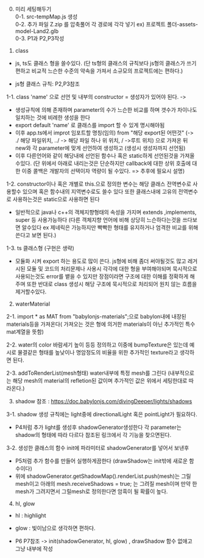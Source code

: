0. 미리 세팅해두기   
0-1. src-tempMap.js 생성   
0-2. 추가 파일 Z.zip 를 압축풀어 각 경로에 각각 넣기 ex) 프로젝트 폴더-assets-model-Land2.glb   
0-3. P1과 P2,P3작성

1. class 

* js, ts도 클래스 형을 쓸수있다.  (단 ts형의 클래스의 규칙보다 js형의 클래스가 쓰기편하고 비교적 느슨한 수준의 약속을 가져서 소규모의 프로젝트에는 편하다.)

* js형 클래스 규칙: P2,P3참조   

1-1. class 'name' 으로 선언 및 내부의 constructor = 생성자가 있어야 된다. -> 
* 생성규칙에 의해 존재하며 parameter의 수가 느슨한 비교를 하며 갯수가 차이나도 일치하는 것에 비례한 생성을 한다
* export default 'name' 로 클래스를 import 할 수 있게 명시해야됨
* 이후 app.ts에서 improt 임포트할 명칭(임의) from "해당 export된 어떤것"     (-> ./ 해당 파일위치,    ../ -> 해당 파일 하나 위 위치,  /  ->루트 위치)
으로 가져온 뒤 new와 각 parameter에 맞게 선언하여 생성하고 (생성시 생성자까지 선언됨)
* 이후 다른언어와 같이 해당내에 선언된 함수나 혹은 static하게 선언된것을 가져올수있다. (단 위에서 아래로 내리는것은 단순하지만 callback에 대한 상위 호출에 대한 이중 콜백은 개발자의 선택이자 역량이 될 수있다. => 추후에 필요시 설명)


1-2. constructor이나 혹은 개별로 this.으로 정의한 변수는 해당 클래스 전역변수로 사용할수 있으며 혹은 함수내의 지역변수로도 쓸수 있다 또한 클래스내에 고유의 전역변수로 사용하는것은 static으로 사용하면 된다
* 일반적으로 java나 c++의 객체지향형태의 속성을 가지며 extends ,implements, super 등 사용가능하다
(다른 객체지향 언어에 비해 상당히 느슨하다는것을 쓰다보면 알수있다 ex 제네릭은 가능하지만 빡빡한 형태를 유지하거나 엄격한 비교를 위해 쓴다고 보면 된다.)

1-3. ts 클래스형 (구현은 생략)
* 모듈화 시켜 export 하는 용도로 많이 쓴다. js형에 비해 좀더 써야될것도 많고 레거시된 모듈 및 코드의 처리문제나 사용시 각각에 대한 형을 부여해야되며 묵시적으로 사용되는것도 error를 뱉을 수 있지만 
장점이라면 구조에 대한 이해를 정확하게 해주며 또한 반대로 class 생성시 해당 구조에 묵시적으로 처리되어 원치 않는 흐름을 제거할수있다.



2. waterMaterial

2-1. import * as MAT from "babylonjs-materials";으로 babylon내에 내장된 materials등을 가져온다( 가져오는 것은 형에 의거한 materials이 아닌 추가적인 특수 mat계열을 뜻함)

2-2. water의 color 바람세기 높이 등등 정의하고 이중에 bumpTexture은 있는데 예시로 물결같은 형태를 높낮이나 명암정도의 비율을 위한 추가적인 texture라고 생각하면 된다.

2-3.  addToRenderList(mesh형태) water내부에 특정 mesh를 그린다 (내부적으로는 해당 mesh의 material의 refletion된 값이며 추가적인 값은 위에서 세팅한대로 따라온다.)



3. shadow    참조 : https://doc.babylonjs.com/divingDeeper/lights/shadows

3-1. shadow 생성 규칙에는 light중에 directionalLight 혹은 pointLight가 필요하다.

* P4처럼 추가 light를 생성후 shadowGenerator생성한다 각 parameter는 shadow의 형태에 따라 다르다 참조된 링크에서 각 기능을 찾으면된다. 

3-2. 생성한 클래스의 함수 init에 파라미터로  shadowGenerator를 넣어서 보낸후
* P5처럼 추가 함수를 만들어 실행하게끔한다 (drawShadow는 init밖에 새로운 함수이다) 
* 위에 shadowGenerator.getShadowMap().renderList.push(mesh)는 그릴 mesh이고
아래의 mesh.receiveShadows = true; 는 그려질 mesh이며 만약 한 mesh가 그려지면서 그릴mesh로 정의한다면 암흑이 될 확률이 높다.

4. hl, glow

* hl : highlight
* glow : 빛이남으로 생각하면 편하다.


* P6 P7참조 ->  init(shadowGenerator, hl, glow) , drawShadow 함수 없애고 그냥 내부에 작성
